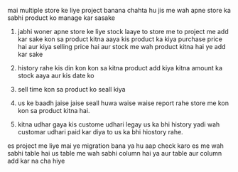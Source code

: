 mai multiple store ke liye project banana chahta hu jis me wah apne store ka sabhi product ko manage kar sasake 

1. jabhi woner apne store ke liye stock laaye to store me to project me add kar sake 
   kon sa product kitna aaya kis product ka kiya purchase price hai aur kiya selling price hai aur stock me wah product kitna hai ye add kar sake 

2. history rahe kis din kon kon sa kitna product add kiya kitna amount ka stock aaya aur kis date ko 

3. sell time kon sa product ko seall kiya 

4. us ke baadh jaise jaise seall huwa waise waise report rahe store me kon kon sa product kitna hai.

5. kitna udhar gaya kis custome udhari legay us ka bhi history yadi wah customar udhari paid kar diya to us ka bhi hiostory rahe. 

es project me liye mai ye migration bana ya hu aap check karo es me wah sabhi table hai us table me 
wah sabhi column hai ya aur table aur column add kar na cha hiye 